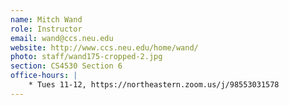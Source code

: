 ```yaml
---
name: Mitch Wand 
role: Instructor
email: wand@ccs.neu.edu
website: http://www.ccs.neu.edu/home/wand/
photo: staff/wand175-cropped-2.jpg
section: CS4530 Section 6
office-hours: |
    * Tues 11-12, https://northeastern.zoom.us/j/98553031578
---
```


